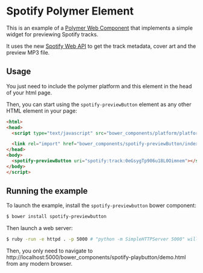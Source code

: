 # Spotify Polymer Element

This is an example of a [Polymer Web Component](www.polymer-project.org) that implements
a simple widget for previewing Spotify tracks.

It uses the new [Spotify Web API](https://developer.spotify.com/spotify-web-api/)
to get the track metadata, cover art and the preview MP3 file.

## Usage

You just need to include the polymer platform and this element in the head of
your html page.

Then, you can start using the `spotify-previewButton` element as any other HTML element
in your page:

```html
<html>
<head>
  <script type="text/javascript" src="bower_components/platform/platform.js"></script>

  <link rel="import" href="bower_components/spotify-previewButton/index.html">
</head>
<body>
  <spotify-previewButton uri="spotify:track:0eGsygTp906u18L0Oimnem"></spotify-previewButton>
</body>
</script>
```

## Running the example

To launch the example, install the `spotify-previewbutton` bower component:

```sh
$ bower install spotify-previewbutton
```

Then launch a web server:

```sh
$ ruby -run -e httpd . -p 5000 # "python -m SimpleHTTPServer 5000" will also do the trick
```

Then, you only need to navigate to http://localhost:5000/bower_components/spotify-playbutton/demo.html
from any modern browser.
